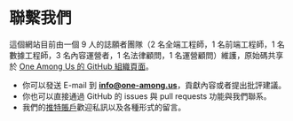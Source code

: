 # 聯繫我們

這個網站目前由一個 9 人的誌願者團隊（2 名全端工程師，1 名前端工程師，1 名數據工程師，3 名內容運營者，1 名法律顧問，1 名運營顧問）維護，原始碼共享於 [One Among Us 的 GitHub 組織頁面](https://github.com/one-among-us)。

- 你可以發送 E-mail 到 **info@one-among.us**，貢獻內容或者提出批評建議。
- 你也可以直接通過 GitHub 的 issues 與 pull requests 功能與我們聯系。
- 我們的[推特賬戶](https://twitter.com/oneamong_us)歡迎私訊以及各種形式的留言。
